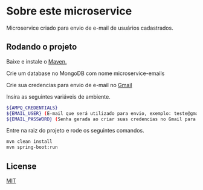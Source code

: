 # Sobre este microservice

Microservice criado para envio de e-mail de usuários cadastrados.

## Rodando o projeto

Baixe e instale o [Maven.](https://maven.apache.org/download.cgi)

Crie um database no MongoDB com nome microservice-emails

Crie sua credencias para envio de e-mail no [Gmail](https://www.youtube.com/redirect?event=video_description&redir_token=QUFFLUhqbnVUTFdqOXFHWDV3ZkwtZ2ZpdGlJb2hqUHMxZ3xBQ3Jtc0ttRXI3aWFEVXBWdVVKOEFRSzkwczhoR3FNY1Bla3BoR3BuOGcweXRRVGx6MWNrd3JjS0lWRFpUS0JEYVdIUGdGeUxCZm9FVWhibXI0dmxuOEVLSWoyM0xseWlsd0RUbVctRHdPZURUMjE3YlA2V1Jvaw&q=https%3A%2F%2Fsupport.google.com%2Faccounts%2Fanswer%2F185833&v=ZnECi2gatMs)

Insira as seguintes variáveis de ambiente.
```bash
${AMPQ_CREDENTIALS}
${EMAIL_USER} (E-mail que será utilizado para envio, exemplo: teste@gmail.com)
${EMAIL_PASSWORD} (Senha gerada ao criar suas credencias no Gmail para utilizar SMTP)
```

Entre na raiz do projeto e rode os seguintes comandos.
```bash
mvn clean install
mvn spring-boot:run
```
## License

[MIT](https://choosealicense.com/licenses/mit/)
